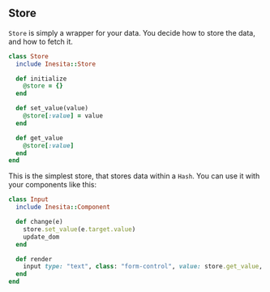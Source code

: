 ## Store

`Store` is simply a wrapper for your data. You decide how to store the data, and how to fetch it.

```ruby
class Store
  include Inesita::Store

  def initialize
    @store = {}
  end

  def set_value(value)
    @store[:value] = value
  end

  def get_value
    @store[:value]
  end
end
```

This is the simplest store, that stores data within a `Hash`. You can use it with your components like this:

```ruby
class Input
  include Inesita::Component

  def change(e)
    store.set_value(e.target.value)
    update_dom
  end

  def render
    input type: "text", class: "form-control", value: store.get_value, onchange: ->(e) { change(e) }
  end
end
```

